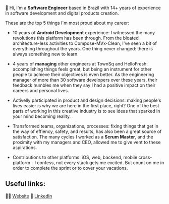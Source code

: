 
👋 Hi, I'm a **Software Engineer** based in Brazil with 14+ years of experience in software development and digital products creation. 

These are the top 5 things I'm most proud about my career:

- 10 years of **Android Development** experience: I witnessed the many revolutions this platform has been through. From the bloated architecture-less activities to Compose-MVx-Clean, I've seen a bit of everything throughout the years. One thing never changed: there is always something new to learn.

- 4 years of **managing** other engineers at TownSq and HelloFresh: accomplishing things feels great, but being an instrument for other people to achieve their objectives is even better. As the engineering manager of more than 30 software developers over these years, their feedback humbles me when they say I had a positive impact on their careers and personal lives.

- Activelly participated in product and design decisions: making people's lives easier is why we are here in the first place, right? One of the best parts of working in this creative industry is to see ideas that sparked in your mind becoming reality.

- Transformed teams, organizations, processes: fixing things that get in the way of effiency, safety, and results, has also been a great source of satisfaction. The many cycles I worked as a **Scrum Master**, and the proximity with my managers and CEO, allowed me to give vent to these aspirations.

- Contributions to other platforms: iOS, web, backend, mobile cross-platform - I confess, not every stack gets me excited. But count on me in order to complete the sprint or to cover your vacations.

Useful links:
-------------
🧑‍💻 [Website](https://goldhardt.me)
💼 [LinkedIn](https://www.linkedin.com/in/goldhardt/)

